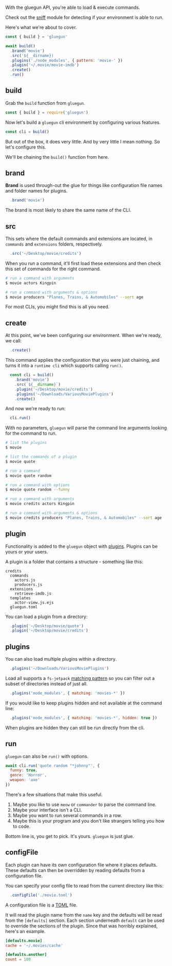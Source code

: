 With the gluegun API, you're able to load & execute commands.

Check out the [sniff](./sniff.md) module for detecting if your environment is able to run.


Here's what we're about to cover.

```js
const { build } = 'gluegun'

await build()
  .brand('movie')
  .src('${__dirname})
  .plugins('./node_modules', { pattern: 'movie-' })
  .plugin('~/.movie/movie-imdb')
  .create()
  .run()
```


## build

Grab the `build` function from `gluegun`.

```js
const { build } = require('gluegun')
```

Now let's build a `gluegun` cli environment by configuring various features.

```js
const cli = build()
```

But out of the box, it does very little.  And by very little I mean nothing.  So let's configure this.

We'll be chaining the `build()` function from here.


## brand

**Brand** is used through-out the glue for things like configuration file names and folder names for plugins.

```js
  .brand('movie')
```

The brand is most likely to share the same name of the CLI.


## src

This sets where the default commands and extensions are located, in
`commands` and `extensions` folders, respectively.

```js
  .src('~/Desktop/movie/credits')
```

When you run a command, it'll first load these extensions and then check this
set of commands for the right command.

```sh
# run a command with arguments
$ movie actors Kingpin

# run a command with arguments & options
$ movie producers "Planes, Trains, & Automobiles" --sort age
```

For most CLIs, you might find this is all you need.


## create

At this point, we've been configuring our environment.  When we're ready, we call:

```js
  .create()
```

This command applies the configuration that you were just chaining, and turns it into a `runtime cli` which supports calling `run()`.

```js
  const cli = build()
    .brand('movie')
    .src(`${__dirname}`)
    .plugin('~/Desktop/movie/credits')
    .plugins('~/Downloads/VariousMoviePlugins')
    .create()
```

And now we're ready to run:

```js
  cli.run()
```

With no parameters, `gluegun` will parse the command line arguments looking for the command to run.

```sh
# list the plugins
$ movie

# list the commands of a plugin
$ movie quote

# run a command
$ movie quote random

# run a command with options
$ movie quote random --funny

# run a command with arguments
$ movie credits actors Kingpin

# run a command with arguments & options
$ movie credits producers "Planes, Trains, & Automobiles" --sort age
```


## plugin

Functionality is added to the `gluegun` object with [plugins](./plugins.md). Plugins can be yours or your users.

A plugin is a folder that contains a structure - something like this:

```
credits
  commands
    actors.js
    producers.js
  extensions
    retrieve-imdb.js
  templates
    actor-view.js.ejs
  gluegun.toml
```

You can load a plugin from a directory:

```js
  .plugin('~/Desktop/movie/quote')
  .plugin('~/Desktop/movie/credits')
```

## plugins

You can also load multiple plugins within a directory.

```js
  .plugins('~/Downloads/VariousMoviePlugins')
```

Load all supports a `fs-jetpack` [matching pattern](https://github.com/szwacz/fs-jetpack#findpath-searchoptions) so you can filter out a subset of directories instead of just all.

```js
  .plugins('node_modules', { matching: 'movies-*' })
```

If you would like to keep plugins hidden and not available at the command line:

```js
  .plugins('node_modules', { matching: 'movies-*', hidden: true })
```

When plugins are hidden they can still be run directly from the cli.


## run

`gluegun` can also be `run()` with options.

```js
await cli.run('quote random "*johnny"', {
  funny: true,
  genre: 'Horror',
  weapon: 'axe'
})
```

There's a few situations that make this useful.

1. Maybe you like to use `meow` or `commander` to parse the command line.
2. Maybe your interface isn't a CLI.
3. Maybe you want to run several commands in a row.
4. Maybe this is your program and you don't like strangers telling you how to code.

Bottom line is, you get to pick. It's yours. `gluegun` is just glue.

## configFile

Each plugin can have its own configuration file where it places defaults.  These defaults can then be overridden by reading defaults from a configuration file.

You can specify your config file to read from the current directory like this:

```js
  .configFile('./movie.toml')
```

A configuration file is a [TOML](./what-is-toml.md) file.

It will read the plugin name from the `name` key and the defaults will be read from the `[defaults]` section.  Each section underneath `default` can be used to override the sections of the plugin.  Since that was horribly explained, here's an example.

```toml
[defaults.movie]
cache = '~/.movies/cache'

[defaults.another]
count = 100
```
